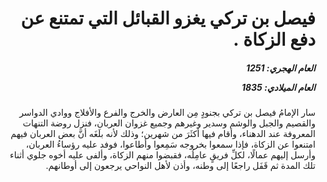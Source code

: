 <h1 dir="rtl">فيصل بن تركي يغزو القبائل التي تمتنع عن دفع الزكاة .</h1>

<h5 dir="rtl">العام الهجري:  1251

العام الميلادي: 1835

</h5>

<p dir="rtl">سار الإمامُ فيصل بن تركي بجنودٍ مِن العارض والخرج والفرع والأفلاج ووادي الدواسر والقصيم والجبل والوشم وسدير وغيرهم وجميع غزوان العربان، فنزل روضة التنهات المعروفة عند الدهناء، وأقام فيها أكثَرَ من شهرين؛ وذلك لأنه بلَغَه أنَّ بعض العربان فيهم امتنعوا عن الزكاة، فإذا سمعوا بخروجه سَمِعوا وأطاعوا، فوفد عليه رؤساءُ العربان، وأرسل إليهم عمالًا، لكلِّ فريقٍ عامِلُه، فقبضوا منهم الزكاة، وألفى عليه أخوه جلوي أثناء تلك المدة ثم قَفَل راجعًا إلى وطنه، وأذن لأهل النواحي يرجعون إلى أوطانهم.</p></br>

